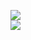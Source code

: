 [![](https://img.shields.io/badge/Made%20With-Github%20Spray-lightgrey.svg?style=for-the-badge&logo=github)](https://github.com/Annihil/github-spray#13808)  
[![](https://i.imgur.com/2DrTn0Z.gif)](https://github.com/Annihil/github-spray)